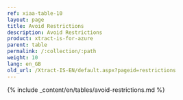 ```yaml
---
ref: xiaa-table-10
layout: page
title: Avoid Restrictions
description: Avoid Restrictions
product: xtract-is-for-azure
parent: table
permalink: /:collection/:path
weight: 10
lang: en_GB
old_url: /Xtract-IS-EN/default.aspx?pageid=restrictions
---
```

{% include _content/en/tables/avoid-restrictions.md  %}